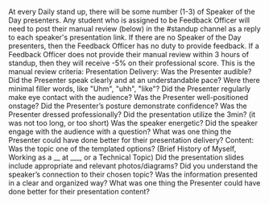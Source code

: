 At every Daily stand up, there will be some number (1-3) of Speaker of the Day presenters. Any student who is assigned to be Feedback Officer will need to post their manual review (below) in the #standup channel as a reply to each speaker's presentation link. 
If there are no Speaker of the Day presenters, then the Feedback Officer has no duty to provide feedback.
If a Feedback Officer does not provide their manual review within 3 hours of standup, then they will receive -5% on their professional score. 
 This is the manual review criteria:
Presentation Delivery:
Was the Presenter audible?
Did the Presenter speak clearly and at an understandable pace?
Were there minimal filler words, like "Uhm", "uhh", "like"?
Did the Presenter regularly make eye contact with the audience?
Was the Presenter well-positioned onstage?
Did the Presenter’s posture demonstrate confidence?
Was the Presenter dressed professionally?
Did the presentation utilize the 3min? (it was not too long, or too short)
Was the speaker energetic?
Did the speaker engage with the audience with a question?
What was one thing the Presenter could have done better for their presentation delivery?
Content:
Was the topic one of the templated options? (Brief History of Myself, Working as a __ at ___, or a Technical Topic)
Did the presentation slides include appropriate and relevant photos/diagrams?
Did you understand the speaker’s connection to their chosen topic?
Was the information presented in a clear and organized way?
What was one thing the Presenter could have done better for their presentation content?